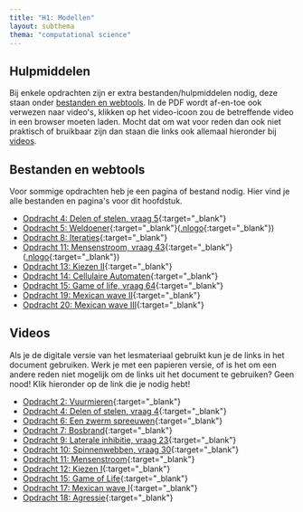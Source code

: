 ```yaml
---
title: "H1: Modellen"
layout: subthema
thema: "computational science"
---
```


## Hulpmiddelen

Bij enkele opdrachten zijn er extra bestanden/hulpmiddelen nodig, deze staan onder [bestanden en webtools](#bestanden-en-webtools).
In de PDF wordt af-en-toe ook verwezen naar video's, klikken op het video-icoon zou de betreffende video in een browser moeten laden.
Mocht dat om wat voor reden dan ook niet praktisch of bruikbaar zijn dan staan die links ook allemaal hieronder bij [videos](#videos).

## Bestanden en webtools

Voor sommige opdrachten heb je een pagina of bestand nodig.
Hier vind je alle bestanden en pagina's voor dit hoofdstuk.

* [<i class="fab fa-html5"></i> Opdracht 4: Delen of stelen, vraag 5](site/O4v5_Delen_of_Stelen/){:target="_blank"}
* <i class="fab fa-link"></i> [Opdracht 5: Weldoener](site/O5_Weldoener/){:target="_blank"}([.nlogo](site/O5_Weldoener/files/Weldoener.nlogo){:target="_blank"})
* <i class="far fa-file-pdf"></i> [Opdracht 8: Iteraties](leerlingen/h1/Opdracht_8_Iteraties.pdf){:target="_blank"}
* <i class="fab fa-link"></i> [Opdracht 11: Mensenstroom, vraag 43](site/O11_Mensenstroom/){:target="_blank"}([.nlogo](site/O11_Mensenstroom/files/lokaal.nlogo){:target="_blank"})
* <i class="far fa-file-pdf"></i> [Opdracht 13: Kiezen II](leerlingen/h1/Opdracht_13_Kiezen_II.pdf){:target="_blank"}
* <i class="fas fa-table"></i> [Opdracht 14: Cellulaire Automaten](leerlingen/h1/Opdracht_14_Cellulaire_automaten.xlsx){:target="_blank"}
* <i class="fab fa-link"></i> [Opdracht 15: Game of life, vraag 64](site/O15_Game_of_Life/){:target="_blank"}
* <i class="fab fa-link"></i> [Opdracht 19: Mexican wave II](site/O19_Mexican_Wave_II/){:target="_blank"}
* <i class="fab fa-link"></i> [Opdracht 20: Mexican wave III](site/O20_Mexican_Wave_III/){:target="_blank"}


## Videos

Als je de digitale versie van het lesmateriaal gebruikt kun je de links in het document gebruiken.
Werk je met een papieren versie, of is het om een andere reden niet mogelijk om de links uit het document te gebruiken?
Geen nood!
Klik hieronder op de link die je nodig hebt!

* <i class="fas fa-video"></i> [Opdracht 2: Vuurmieren](https://www.scientificamerican.com/video/fire-ants-build-eiffel-tower-structures/){:target="_blank"}
* <i class="fas fa-video"></i> [Opdracht 4: Delen of stelen, vraag 4](https://www.youtube.com/watch?v=p3Uos2fzIJ0){:target="_blank"}
* <i class="fas fa-video"></i> [Opdracht 6: Een zwerm spreeuwen](https://www.youtube.com/watch?v=V4f_1_r80RY){:target="_blank"}
* <i class="fas fa-video"></i> [Opdracht 7: Bosbrand](https://news.nationalgeographic.com/2017/07/california-wildfire-space-weather-satellite-video-spd/){:target="_blank"}
* <i class="fas fa-video"></i> [Opdracht 9: Laterale inhibitie, vraag 23](https://www.youtube.com/watch?v=IsEph0B0Qxc){:target="_blank"}
* <i class="fas fa-video"></i> [Opdracht 10: Spinnenwebben, vraag 30](https://www.youtube.com/watch?v=QdtYRJqNe9I){:target="_blank"}
* <i class="fas fa-video"></i> [Opdracht 11: Mensenstroom](https://www.youtube.com/watch?v=KlMi_1InglA){:target="_blank"}
* <i class="fas fa-video"></i> [Opdracht 12: Kiezen I](https://eenvandaag.avrotros.nl/binnenland/item/de-voorspelbare-mens-5-gedrag-en-politiek/){:target="_blank"}
* <i class="fas fa-video"></i> [Opdracht 15: Game of Life](https://www.youtube.com/watch?v=xP5-iIeKXE8){:target="_blank"}
* <i class="fas fa-video"></i> [Opdracht 17: Mexican wave I](https://www.youtube.com/watch?v=9IfcFwseTdY){:target="_blank"}
* <i class="fas fa-video"></i> [Opdracht 18: Agressie](https://eenvandaag.avrotros.nl/item/de-voorspelbare-mens-2-big-brother-en-criminaliteit-1){:target="_blank"}
